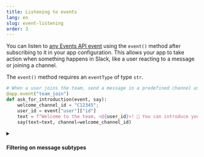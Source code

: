 ```yaml
---
title: Listening to events
lang: en
slug: event-listening
order: 3
---
```


<div class="section-content">

You can listen to [any Events API event](https://api.slack.com/events) using the `event()` method after subscribing to it in your app configuration. This allows your app to take action when something happens in Slack, like a user reacting to a message or joining a channel.

The `event()` method requires an `eventType` of type `str`.

</div>

```python
# When a user joins the team, send a message in a predefined channel asking them to introduce themselves
@app.event("team_join")
def ask_for_introduction(event, say):
    welcome_channel_id = "C12345";
    user_id = event["user"]["id"]
    text = f"Welcome to the team, <@{user_id}>! 🎉 You can introduce yourself in this channel."
    say(text=text, channel=welcome_channel_id)
```

<details class="secondary-wrapper" >
  
<summary class="section-head" markdown="0">
  <h4 class="section-head">Filtering on message subtypes</h4>
</summary>

<div class="secondary-content" markdown="0">
The `message()` listener is equivalent to `event("message")`.

You can filter on subtypes of events by passing in the additional key `subtype`. Common message subtypes like `bot_message` and `message_replied` can be found [on the message event page](https://api.slack.com/events/message#message_subtypes).

</div>

```python
# Matches all messages from bot users
@app.message({"subtype": "message_changed"})
def log_message_change(logger, message):
    logger.info(f"The user {message['user']} changed the message to {message['text']}")
```

</details>
